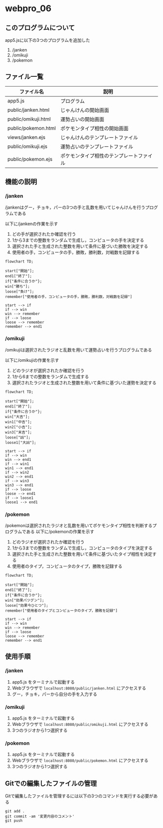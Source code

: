 # webpro_06

## このプログラムについて
app5.jsに以下の3つのプログラムを追加した
1. /janken
1. /omikuji
1. /pokemon


## ファイル一覧
ファイル名|説明
-|-
app5.js | プログラム
public/janken.html | じゃんけんの開始画面
public/omikuji.html | 運勢占いの開始画面
public/pokemon.html | ポケモンタイプ相性の開始画面
views/janken.ejs | じゃんけんのテンプレートファイル
public/omikuji.ejs | 運勢占いのテンプレートファイル
public/pokemon.ejs | ポケモンタイプ相性のテンプレートファイル


## 機能の説明
### /janken
/jankenはグー，チョキ，パーの3つの手と乱数を用いてじゃんけんを行うプログラムである

以下に/jankenの作業を示す
1. どの手が選択されたか確認を行う
1. 1から3までの整数をランダムで生成し，コンピュータの手を決定する
1. 選択された手と生成された整数を用いて条件に基づいた勝敗を決定する
1. 使用者の手，コンピュータの手，勝敗，勝利数，対戦数を記録する

```mermaid
flowchart TD;

start["開始"];
end1["終了"];
if{"条件に合うか"};
win["勝ち"];
loose["負け"];
remember["使用者の手，コンピュータの手，勝敗，勝利数，対戦数を記録"]

start --> if
if --> win
win --> remember
if --> loose
loose --> remember
remember --> end1
```

### /omikuji
/omikujiは選択されたラジオと乱数を用いて運勢占いを行うプログラムである

以下に/omikujiの作業を示す
1. どのラジオが選択されたか確認を行う
1. 1から6までの整数をランダムで生成する
1. 選択されたラジオと生成された整数を用いて条件に基づいた運勢を決定する

```mermaid
flowchart TD;

start["開始"];
end1["終了"];
if{"条件に合うか"};
win["大吉"];
win1["中吉"];
win2["小吉"];
win3["末吉"];
loose["凶"];
loose1["大凶"];

start --> if
if --> win
win --> end1
if --> win1
win1 --> end1
if --> win2
win2 --> end1
if --> win3
win3 --> end1
if --> loose
loose --> end1
if --> loose1
loose1 --> end1
```

### /pokemon
/pokemonは選択されたラジオと乱数を用いてポケモンタイプ相性を判断するプログラムである
以下に/pokemonの作業を示す

1. どのラジオが選択されたか確認を行う
1. 1から3までの整数をランダムで生成し，コンピュータのタイプを決定する
1. 選択された手と生成された整数を用いて条件に基づいたタイプ相性を決定する
1. 使用者のタイプ，コンピュータのタイプ，勝敗を記録する

```mermaid
flowchart TD;

start["開始"];
end1["終了"];
if{"条件に合うか"};
win["効果バツグン"];
loose["効果今ひとつ"];
remember["使用者のタイプとコンピュータのタイプ，勝敗を記録"]

start --> if
if --> win
win --> remember
if --> loose
loose --> remember
remember --> end1
```

## 使用手順
### /janken

1. app5.js をターミナルで起動する
1. Webブラウザで
```localhost:8080/public/janken.html```
にアクセスする
1. グー，チョキ，パーから自分の手を入力する

### /omikuji

1. app5.js をターミナルで起動する
1. Webブラウザで
```localhost:8080/public/omikuji.html```
にアクセスする
1. 3つのラジオから1つ選択する

### /pokemon

1. app5.js をターミナルで起動する
1. Webブラウザで
```localhost:8080/public/pokemon.html```
にアクセスする
1. 3つのラジオから1つ選択する

## Gitでの編集したファイルの管理
Gitで編集したファイルを管理するには以下の3つのコマンドを実行する必要がある
```
git add .
git commit -am '変更内容のコメント'
git push
```
